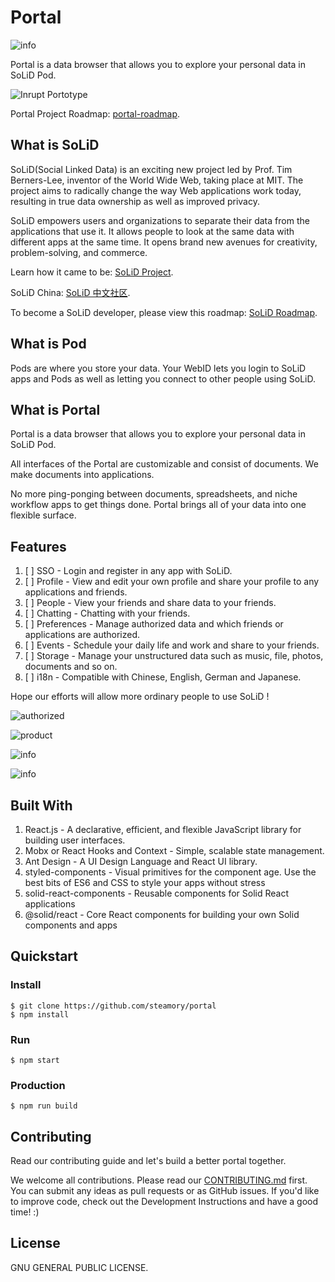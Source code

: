 # Portal

![info](https://raw.githubusercontent.com/steamory/portal/master/static/portal_logo.png)

Portal is a data browser that allows you to explore your personal data in SoLiD Pod.

![Inrupt Portotype](https://inrupt.com/sites/default/files/2018-10/Things%2BThomas_v2.png)

Portal Project Roadmap: [portal-roadmap](https://github.com/steamory/portal-roadmap).

## What is SoLiD

SoLiD(Social Linked Data) is an exciting new project led by Prof. Tim Berners-Lee, inventor of the World Wide Web, taking place at MIT. The project aims to radically change the way Web applications work today, resulting in true data ownership as well as improved privacy.

SoLiD empowers users and organizations to separate their data from the applications that use it. It allows people to look at the same data with different apps at the same time. It opens brand new avenues for creativity, problem-solving, and commerce.

Learn how it came to be: [SoLiD Project](https://solidproject.org/).

SoLiD China: [SoLiD 中文社区](https://learnsolid.cn).

To become a SoLiD developer, please view this roadmap: [SoLiD Roadmap](https://github.com/learnsolid/solid-roadmap).

## What is Pod

Pods are where you store your data. Your WebID lets you login to SoLiD apps and Pods as well as letting you connect to other people using SoLiD.

## What is Portal

Portal is a data browser that allows you to explore your personal data in SoLiD Pod.

All interfaces of the Portal are customizable and consist of documents. We make documents into applications.

No more ping-ponging between documents, spreadsheets, and niche workflow apps to get things done. Portal brings all of your data into one flexible surface.

## Features

1. [ ] SSO - Login and register in any app with SoLiD.
1. [ ] Profile - View and edit your own profile and share your profile to any applications and friends.
1. [ ] People - View your friends and share data to your friends.
1. [ ] Chatting - Chatting with your friends.
1. [ ] Preferences - Manage authorized data and which friends or applications are authorized.
1. [ ] Events - Schedule your daily life and work and share to your friends.
1. [ ] Storage - Manage your unstructured data such as music, file, photos, documents and so on.
1. [ ] i18n - Compatible with Chinese, English, German and Japanese.

Hope our efforts will allow more ordinary people to use SoLiD !

![authorized](https://inrupt.com/sites/default/files/2018-10/Thomas_explainer.png)

![product](https://raw.githubusercontent.com/steamory/portal/master/static/SoLiD%20Portal.png)

![info](https://raw.githubusercontent.com/steamory/portal/master/static/SoLiD%20Portal%20Info.png)

![info](https://raw.githubusercontent.com/steamory/portal/master/static/SoLiD%20Login%20Page.png)

## Built With

1. React.js - A declarative, efficient, and flexible JavaScript library for building user interfaces.
1. Mobx or React Hooks and Context - Simple, scalable state management.
1. Ant Design - A UI Design Language and React UI library.
1. styled-components - Visual primitives for the component age. Use the best bits of ES6 and CSS to style your apps without stress
1. solid-react-components - Reusable components for Solid React applications
1. @solid/react - Core React components for building your own Solid components and apps

## Quickstart

### Install

```shell
$ git clone https://github.com/steamory/portal
$ npm install
```

### Run

```shell
$ npm start
```

### Production

```shell
$ npm run build
```

## Contributing

Read our contributing guide and let's build a better portal together.

We welcome all contributions. Please read our [CONTRIBUTING.md](https://github.com/steamory/portal/blob/master/CONTRIBUTING.md) first. You can submit any ideas as pull requests or as GitHub issues. If you'd like to improve code, check out the Development Instructions and have a good time! :)

## License

GNU GENERAL PUBLIC LICENSE.
